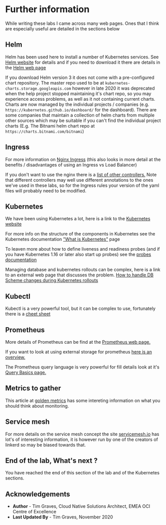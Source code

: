 # Further information
While writing these labs I came across many web pages. Ones that I think are especially useful are detailed in the sections below

## Helm
Helm has been used here to install a number of Kubernetes services. See [Helm website](https://helm.sh) for details and if you need to download it there are details in the [Helm web page](https://helm.sh/docs/intro/install/)

If you download Helm version 3 it does not come with a pre-configured chart repository. The master repo used to be at `kubernetes-charts.storage.googleapis.com` however in late 2020 it was deprecated when the help project stopped maintaining it's chart repo, so you may experience access problems, as well as it not containing current charts. Charts are now managed by the individual projects / companies (e.g. `https://kubernetes.github.io/dashboard/` for the dashboard). There are some companies that maintain a collection of helm charts from multiple other sources which may be suitable if you can't find the individual project charts (E.g. The Bitnami helm chart repo at `https://charts.bitnami.com/bitnami`) 

## Ingress
For more information on [Nginx Ingress](https://matthewpalmer.net/kubernetes-app-developer/articles/kubernetes-ingress-guide-nginx-example.html) (this also looks in more detail at the benefits / disadvantages of using an Ingress vs Load Balancer)

If you don't want to use the nginx there is a [list of other controllers.](https://kubernetes.io/docs/concepts/services-networking/ingress-controllers/) Note that different controllers may well use different annotations to the ones we've used in these labs, so for the Ingress rules your version of the yaml files will probably need to be modified.



## Kubernetes
We have been using Kubernetes a lot, here is a link to the [Kubernetes website](https://kubernetes.io)

For more info on the structure of the components in Kubernetes see the Kubernetes documentation ["What is Kubernetes"](https://kubernetes.io/docs/concepts/overview/what-is-kubernetes/) page

To leaven more about how to define liveness and readiness probes (and if you have Kubernetes 1.16 or later also start up probes) see the [probes documentation](https://kubernetes.io/docs/tasks/configure-pod-container/configure-liveness-readiness-startup-probes/)

Managing database and kubernetes rollouts can be complex, here is a link to an external web page that discusses the problem. [How to handle DB Scheme changes during Kubernetes rollouts](https://www.weave.works/blog/how-to-correctly-handle-db-schemas-during-kubernetes-rollouts)



## Kubectl
Kubectl is a very powerful tool, but it can be complex to use, fortunately there is a [cheet sheet](https://kubernetes.io/docs/reference/kubectl/cheatsheet)



## Prometheus
More details of Prometheus can be find at the [Prometheus web page.](https://prometheus.io)

If you want to look at using external storage for prometheus [here is an overview.](https://prometheus.io/docs/prometheus/latest/storage/)

The Prometheus query language is very powerful for fill details look at it's [Query Basics page.](https://prometheus.io/docs/prometheus/latest/querying/basics/)


## Metrics to gather
This article at [golden metrics](https://blog.appoptics.com/the-four-golden-signals-for-monitoring-distributed-systems/) has some intereting information on what you should think about monitoring.

## Service mesh
 
For more details on the service mesh concept the site [servicemesh.io](https://servicemesh.io) has lot's of interesting information, it is however run by one of the creators of linkerd so may be biased towards that. 

## End of the lab, What's next ?

You have reached the end of this section of the lab and of the Kubernetes sections.

## Acknowledgements

* **Author** - Tim Graves, Cloud Native Solutions Architect, EMEA OCI Centre of Excellence
* **Last Updated By** - Tim Graves, November 2020

